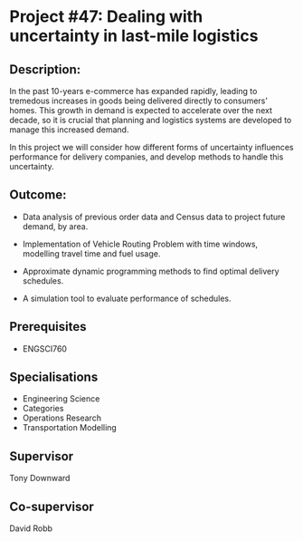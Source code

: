 # Project #47: Dealing with uncertainty in last-mile logistics

## Description:

In the past 10-years e-commerce has expanded rapidly, leading to tremedous increases in goods being delivered directly to consumers' homes. This growth in demand is expected to accelerate over the next decade, so it is crucial that planning and logistics systems are developed to manage this increased demand.

In this project we will consider how different forms of uncertainty influences performance for delivery companies, and develop methods to handle this uncertainty.

## Outcome:

- Data analysis of previous order data and Census data to project future demand, by area.

- Implementation of Vehicle Routing Problem with time windows, modelling travel time and fuel usage.

- Approximate dynamic programming methods to find optimal delivery schedules.

- A simulation tool to evaluate performance of schedules.

 

## Prerequisites

- ENGSCI760

## Specialisations

- Engineering Science
- Categories
- Operations Research
- Transportation Modelling

## Supervisor

Tony Downward

## Co-supervisor

David Robb
